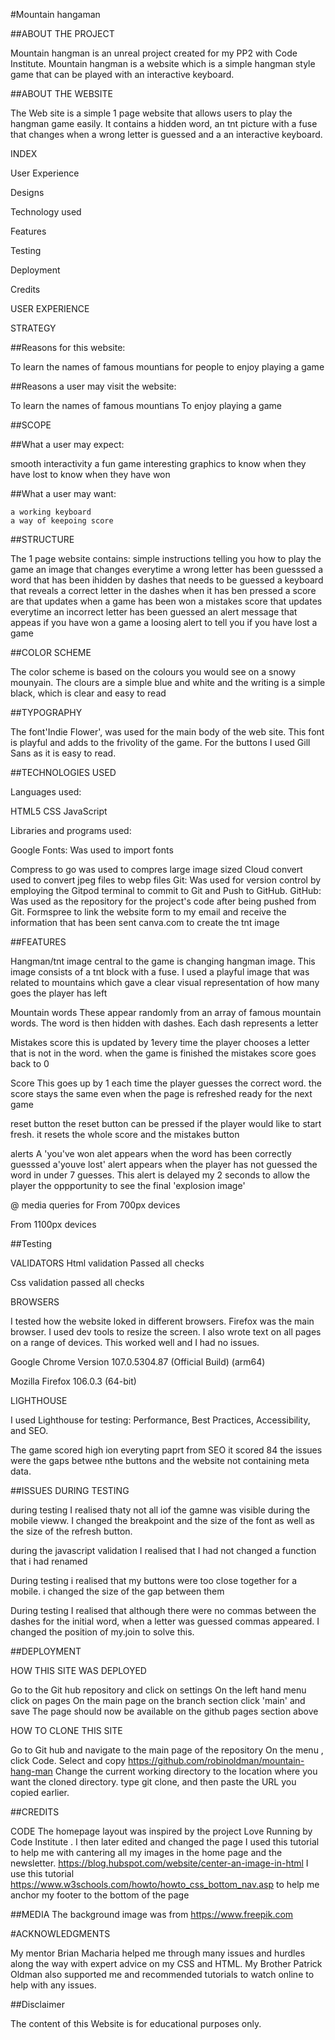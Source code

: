 #Mountain hangaman 



##ABOUT THE PROJECT

Mountain hangman is an unreal project created for my PP2 with Code Institute. Mountain hangman is a website which is a simple hangman style game that can be played with an interactive keyboard.

##ABOUT THE WEBSITE

The Web site is a simple 1 page website that allows users to play the hangman game easily. It contains a hidden word, an tnt picture with a fuse that changes when a wrong letter is guessed and a an interactive keyboard.

INDEX

User Experience

Designs

Technology used

Features

Testing

Deployment

Credits

USER EXPERIENCE

STRATEGY

##Reasons for this website:

To learn the names of famous mountians
for people to enjoy playing a game 

##Reasons a user may visit the website:

To learn the names of famous mountians
To enjoy playing a game 

##SCOPE

##What a user may expect:

smooth interactivity
a fun game
interesting graphics
to know when they have lost
to know when they have won

##What a user may want:

    a working keyboard
    a way of keepoing score



##STRUCTURE

The 1 page website contains: 
simple instructions telling you how to play the game
an image that changes everytime a wrong letter has been guesssed
a word that has been ihidden by dashes that needs to be guessed
a keyboard that reveals a correct letter in the dashes when it has ben pressed
a score are that updates when a game has been won
a mistakes score that updates everytime an incorrect letter has been guessed
an alert message that appeas if you have won a game
a loosing alert to tell you if you have lost a game



##COLOR SCHEME

The color scheme is based on the colours you would see on a snowy mounyain. The clours are a simple blue and white and the writing is a simple black, which is clear and easy to read


##TYPOGRAPHY

The font'Indie Flower', was used for the main body of the web site. This font is playful and adds to the frivolity of the game. For the buttons I used Gill Sans as it is easy to read. 

##TECHNOLOGIES USED

Languages used:

HTML5
CSS
JavaScript

Libraries and programs used:

Google Fonts: Was used to import fonts
    
Compress to go was used to compres large image sized
Cloud convert used to convert jpeg files to webp files
Git: Was used for version control by employing the Gitpod terminal to commit to Git and Push to GitHub.
GitHub: Was used as the repository for the project's code after being pushed from Git.
Formspree to link the website form to my email and receive the information that has been sent
canva.com to create the tnt image

##FEATURES

   

Hangman/tnt image
central to the game is changing hangman image. 
This image consists of a tnt block with a fuse. I used a playful image that was related to mountains which gave a clear visual representation of how many goes the player has left


Mountain words
These appear randomly  from an array of famous mountain words. 
The word is then hidden with dashes. Each dash represents a letter 


Mistakes score
this is updated by 1every time the player chooses a letter that is not in the word.
when the game is finished the mistakes score goes back to 0


Score
This goes up by 1 each time the player guesses the correct word.
the score stays the same even when the page is refreshed ready for the next game

    
reset button
the reset button can be pressed if the player would like to start fresh.
it resets the whole score and the mistakes button


alerts
A 'you've won alet appears when the word has been correctly guesssed
a'youve lost' alert appears when the player has not guessed the word in under 7 guesses. This alert is delayed my 2 seconds to allow the player the oppportunity to see the final 'explosion image'




@ media queries for
From 700px devices



From 1100px devices




##Testing

VALIDATORS
Html validation
Passed all checks



Css validation 
passed all checks



BROWSERS

I tested how the website loked in different browsers. Firefox was the main browser. I used dev tools to resize the screen. I also wrote text on all pages on a range of devices. This worked well and I had no issues.

Google Chrome Version 107.0.5304.87 (Official Build) (arm64)

Mozilla Firefox 106.0.3 (64-bit)

LIGHTHOUSE

I used Lighthouse for testing: Performance, Best Practices, Accessibility, and SEO.


The game scored high ion everyting paprt from SEO it scored 84
the issues were the gaps betwee nthe buttons and the website not containing meta data.

    
##ISSUES DURING TESTING

during testing I realised thaty not all iof the gamne was visible during the mobile vieww. I changed the breakpoint and the size of the font as well as the size of the refresh button.

during the javascript validation I realised that I had not changed a function that i had renamed

During testing i realised that my buttons were too close together for a mobile. i changed the size of the gap between them

During testing I realised that although there were no commas between the dashes for the initial word, when a letter was guessed commas appeared. I changed the position of my.join to solve this.



##DEPLOYMENT

HOW THIS SITE WAS DEPLOYED

Go to the Git hub repository and click on settings
On the left hand menu click on pages
On the main page on the branch section click 'main' and save
The page should now be available on the github pages section above

HOW TO CLONE THIS SITE

Go to Git hub and navigate to the main page of the repository
On the menu , click Code.
Select and copy https://github.com/robinoldman/mountain-hang-man
Change the current working directory to the location where you want the cloned directory.
type git clone, and then paste the URL you copied earlier.

##CREDITS

CODE
The homepage layout was inspired by the project Love Running by Code Institute . I then later edited and changed the page
I used this tutorial to help me with cantering all my images in the home page and the newsletter. https://blog.hubspot.com/website/center-an-image-in-html
I use this tutorial https://www.w3schools.com/howto/howto_css_bottom_nav.asp to help me anchor my footer to the bottom of the page
   
##MEDIA
The background image was from https://www.freepik.com

#ACKNOWLEDGMENTS

My mentor Brian Macharia helped me through many issues and hurdles along the way with expert advice on my CSS and HTML. My Brother Patrick Oldman also supported me and recommended tutorials to watch online to help with any issues.

##Disclaimer

The content of this Website is for educational purposes only.